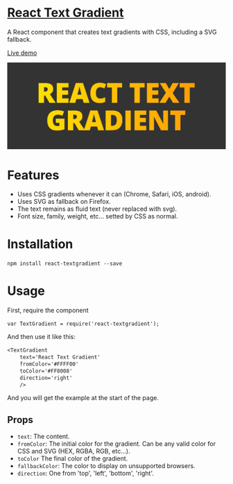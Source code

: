 # [React Text Gradient](http://javierbyte.github.io/react-textgradient/)

A React component that creates text gradients with CSS, including a SVG fallback.

[Live demo](http://javierbyte.github.io/react-textgradient/)

[![react-textgradient](screenshot.png)](http://javierbyte.github.io/react-textgradient/)

# Features
* Uses CSS gradients whenever it can (Chrome, Safari, iOS, android).
* Uses SVG as fallback on Firefox.
* The text remains as fluid text (never replaced with svg).
* Font size, family, weight, etc... setted by CSS as normal.

# Installation

    npm install react-textgradient --save

# Usage

First, require the component

    var TextGradient = require('react-textgradient');

And then use it like this:

    <TextGradient
        text='React Text Gradient'
        fromColor='#FFFF00'
        toColor='#FF8008'
        direction='right'
        />

 And you will get the example at the start of the page.

## Props

* `text`: The content.
* `fromColor`: The initial color for the gradient. Can be any valid color for CSS and SVG (HEX, RGBA, RGB, etc...).
* `toColor` The final color of the gradient.
* `fallbackColor`: The color to display on unsupported browsers.
* `direction`: One from 'top', 'left', 'bottom', 'right'.